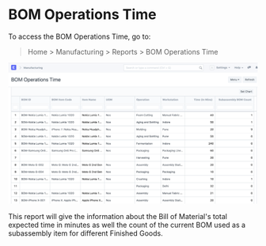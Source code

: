 
# BOM Operations Time



To access the BOM Operations Time, go to:


> Home > Manufacturing > Reports > BOM Operations Time


![Task](/files/bom-operations-time.png)


This report will give the information about the Bill of Material's total expected time in minutes as well the count of the current BOM used as a subassembly item for different Finished Goods.




